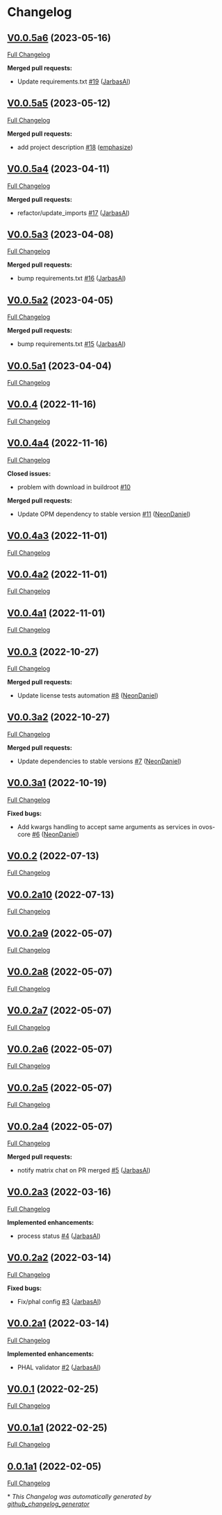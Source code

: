 # Changelog

## [V0.0.5a6](https://github.com/OpenVoiceOS/ovos-PHAL/tree/V0.0.5a6) (2023-05-16)

[Full Changelog](https://github.com/OpenVoiceOS/ovos-PHAL/compare/V0.0.5a5...V0.0.5a6)

**Merged pull requests:**

- Update requirements.txt [\#19](https://github.com/OpenVoiceOS/ovos-PHAL/pull/19) ([JarbasAl](https://github.com/JarbasAl))

## [V0.0.5a5](https://github.com/OpenVoiceOS/ovos-PHAL/tree/V0.0.5a5) (2023-05-12)

[Full Changelog](https://github.com/OpenVoiceOS/ovos-PHAL/compare/V0.0.5a4...V0.0.5a5)

**Merged pull requests:**

- add project description [\#18](https://github.com/OpenVoiceOS/ovos-PHAL/pull/18) ([emphasize](https://github.com/emphasize))

## [V0.0.5a4](https://github.com/OpenVoiceOS/ovos-PHAL/tree/V0.0.5a4) (2023-04-11)

[Full Changelog](https://github.com/OpenVoiceOS/ovos-PHAL/compare/V0.0.5a3...V0.0.5a4)

**Merged pull requests:**

- refactor/update\_imports [\#17](https://github.com/OpenVoiceOS/ovos-PHAL/pull/17) ([JarbasAl](https://github.com/JarbasAl))

## [V0.0.5a3](https://github.com/OpenVoiceOS/ovos-PHAL/tree/V0.0.5a3) (2023-04-08)

[Full Changelog](https://github.com/OpenVoiceOS/ovos-PHAL/compare/V0.0.5a2...V0.0.5a3)

**Merged pull requests:**

- bump requirements.txt [\#16](https://github.com/OpenVoiceOS/ovos-PHAL/pull/16) ([JarbasAl](https://github.com/JarbasAl))

## [V0.0.5a2](https://github.com/OpenVoiceOS/ovos-PHAL/tree/V0.0.5a2) (2023-04-05)

[Full Changelog](https://github.com/OpenVoiceOS/ovos-PHAL/compare/V0.0.5a1...V0.0.5a2)

**Merged pull requests:**

- bump requirements.txt [\#15](https://github.com/OpenVoiceOS/ovos-PHAL/pull/15) ([JarbasAl](https://github.com/JarbasAl))

## [V0.0.5a1](https://github.com/OpenVoiceOS/ovos-PHAL/tree/V0.0.5a1) (2023-04-04)

[Full Changelog](https://github.com/OpenVoiceOS/ovos-PHAL/compare/V0.0.4...V0.0.5a1)

## [V0.0.4](https://github.com/OpenVoiceOS/ovos-PHAL/tree/V0.0.4) (2022-11-16)

[Full Changelog](https://github.com/OpenVoiceOS/ovos-PHAL/compare/V0.0.4a4...V0.0.4)

## [V0.0.4a4](https://github.com/OpenVoiceOS/ovos-PHAL/tree/V0.0.4a4) (2022-11-16)

[Full Changelog](https://github.com/OpenVoiceOS/ovos-PHAL/compare/V0.0.4a3...V0.0.4a4)

**Closed issues:**

- problem with download in buildroot [\#10](https://github.com/OpenVoiceOS/ovos-PHAL/issues/10)

**Merged pull requests:**

- Update OPM dependency to stable version [\#11](https://github.com/OpenVoiceOS/ovos-PHAL/pull/11) ([NeonDaniel](https://github.com/NeonDaniel))

## [V0.0.4a3](https://github.com/OpenVoiceOS/ovos-PHAL/tree/V0.0.4a3) (2022-11-01)

[Full Changelog](https://github.com/OpenVoiceOS/ovos-PHAL/compare/V0.0.4a2...V0.0.4a3)

## [V0.0.4a2](https://github.com/OpenVoiceOS/ovos-PHAL/tree/V0.0.4a2) (2022-11-01)

[Full Changelog](https://github.com/OpenVoiceOS/ovos-PHAL/compare/V0.0.4a1...V0.0.4a2)

## [V0.0.4a1](https://github.com/OpenVoiceOS/ovos-PHAL/tree/V0.0.4a1) (2022-11-01)

[Full Changelog](https://github.com/OpenVoiceOS/ovos-PHAL/compare/V0.0.3...V0.0.4a1)

## [V0.0.3](https://github.com/OpenVoiceOS/ovos-PHAL/tree/V0.0.3) (2022-10-27)

[Full Changelog](https://github.com/OpenVoiceOS/ovos-PHAL/compare/V0.0.3a2...V0.0.3)

**Merged pull requests:**

- Update license tests automation [\#8](https://github.com/OpenVoiceOS/ovos-PHAL/pull/8) ([NeonDaniel](https://github.com/NeonDaniel))

## [V0.0.3a2](https://github.com/OpenVoiceOS/ovos-PHAL/tree/V0.0.3a2) (2022-10-27)

[Full Changelog](https://github.com/OpenVoiceOS/ovos-PHAL/compare/V0.0.3a1...V0.0.3a2)

**Merged pull requests:**

- Update dependencies to stable versions [\#7](https://github.com/OpenVoiceOS/ovos-PHAL/pull/7) ([NeonDaniel](https://github.com/NeonDaniel))

## [V0.0.3a1](https://github.com/OpenVoiceOS/ovos-PHAL/tree/V0.0.3a1) (2022-10-19)

[Full Changelog](https://github.com/OpenVoiceOS/ovos-PHAL/compare/V0.0.2...V0.0.3a1)

**Fixed bugs:**

- Add kwargs handling to accept same arguments as services in ovos-core [\#6](https://github.com/OpenVoiceOS/ovos-PHAL/pull/6) ([NeonDaniel](https://github.com/NeonDaniel))

## [V0.0.2](https://github.com/OpenVoiceOS/ovos-PHAL/tree/V0.0.2) (2022-07-13)

[Full Changelog](https://github.com/OpenVoiceOS/ovos-PHAL/compare/V0.0.2a10...V0.0.2)

## [V0.0.2a10](https://github.com/OpenVoiceOS/ovos-PHAL/tree/V0.0.2a10) (2022-07-13)

[Full Changelog](https://github.com/OpenVoiceOS/ovos-PHAL/compare/V0.0.2a9...V0.0.2a10)

## [V0.0.2a9](https://github.com/OpenVoiceOS/ovos-PHAL/tree/V0.0.2a9) (2022-05-07)

[Full Changelog](https://github.com/OpenVoiceOS/ovos-PHAL/compare/V0.0.2a8...V0.0.2a9)

## [V0.0.2a8](https://github.com/OpenVoiceOS/ovos-PHAL/tree/V0.0.2a8) (2022-05-07)

[Full Changelog](https://github.com/OpenVoiceOS/ovos-PHAL/compare/V0.0.2a7...V0.0.2a8)

## [V0.0.2a7](https://github.com/OpenVoiceOS/ovos-PHAL/tree/V0.0.2a7) (2022-05-07)

[Full Changelog](https://github.com/OpenVoiceOS/ovos-PHAL/compare/V0.0.2a6...V0.0.2a7)

## [V0.0.2a6](https://github.com/OpenVoiceOS/ovos-PHAL/tree/V0.0.2a6) (2022-05-07)

[Full Changelog](https://github.com/OpenVoiceOS/ovos-PHAL/compare/V0.0.2a5...V0.0.2a6)

## [V0.0.2a5](https://github.com/OpenVoiceOS/ovos-PHAL/tree/V0.0.2a5) (2022-05-07)

[Full Changelog](https://github.com/OpenVoiceOS/ovos-PHAL/compare/V0.0.2a4...V0.0.2a5)

## [V0.0.2a4](https://github.com/OpenVoiceOS/ovos-PHAL/tree/V0.0.2a4) (2022-05-07)

[Full Changelog](https://github.com/OpenVoiceOS/ovos-PHAL/compare/V0.0.2a3...V0.0.2a4)

**Merged pull requests:**

- notify matrix chat on PR merged [\#5](https://github.com/OpenVoiceOS/ovos-PHAL/pull/5) ([JarbasAl](https://github.com/JarbasAl))

## [V0.0.2a3](https://github.com/OpenVoiceOS/ovos-PHAL/tree/V0.0.2a3) (2022-03-16)

[Full Changelog](https://github.com/OpenVoiceOS/ovos-PHAL/compare/V0.0.2a2...V0.0.2a3)

**Implemented enhancements:**

- process status [\#4](https://github.com/OpenVoiceOS/ovos-PHAL/pull/4) ([JarbasAl](https://github.com/JarbasAl))

## [V0.0.2a2](https://github.com/OpenVoiceOS/ovos-PHAL/tree/V0.0.2a2) (2022-03-14)

[Full Changelog](https://github.com/OpenVoiceOS/ovos-PHAL/compare/V0.0.2a1...V0.0.2a2)

**Fixed bugs:**

- Fix/phal config [\#3](https://github.com/OpenVoiceOS/ovos-PHAL/pull/3) ([JarbasAl](https://github.com/JarbasAl))

## [V0.0.2a1](https://github.com/OpenVoiceOS/ovos-PHAL/tree/V0.0.2a1) (2022-03-14)

[Full Changelog](https://github.com/OpenVoiceOS/ovos-PHAL/compare/V0.0.1...V0.0.2a1)

**Implemented enhancements:**

- PHAL validator [\#2](https://github.com/OpenVoiceOS/ovos-PHAL/pull/2) ([JarbasAl](https://github.com/JarbasAl))

## [V0.0.1](https://github.com/OpenVoiceOS/ovos-PHAL/tree/V0.0.1) (2022-02-25)

[Full Changelog](https://github.com/OpenVoiceOS/ovos-PHAL/compare/V0.0.1a1...V0.0.1)

## [V0.0.1a1](https://github.com/OpenVoiceOS/ovos-PHAL/tree/V0.0.1a1) (2022-02-25)

[Full Changelog](https://github.com/OpenVoiceOS/ovos-PHAL/compare/0.0.1a1...V0.0.1a1)

## [0.0.1a1](https://github.com/OpenVoiceOS/ovos-PHAL/tree/0.0.1a1) (2022-02-05)

[Full Changelog](https://github.com/OpenVoiceOS/ovos-PHAL/compare/bd50000eda7fbba247db888b123bd64cf5738ddc...0.0.1a1)



\* *This Changelog was automatically generated by [github_changelog_generator](https://github.com/github-changelog-generator/github-changelog-generator)*
